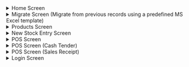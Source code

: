 <details><summary>Home Screen</summary>

  ![](Home.png?raw=true)
</details>

<details><summary>Migrate Screen (Migrate from previous records using a predefined MS Excel template)</summary>

  ![](Migrate.png)
</details>

<details><summary>Products Screen</summary>

  ![](All%20Products.png)
  
  ![](Product%20Details.png)
</details>

<details><summary>New Stock Entry Screen</summary>

  ![](Add%20New%20Stock.png)
</details>

<details><summary>POS Screen</summary>

  ![](POS.png)
  
  ![](POS%202.png)
</details>

<details><summary>POS Screen (Cash Tender)</summary>

  ![](POS%203.png)
</details>

<details><summary>POS Screen (Sales Receipt)</summary>

  ![](POS%204.png)
</details>

<details><summary>Login Screen</summary>

  ![](Login.png)
</details>



